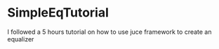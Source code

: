 # SimpleEqTutorial
I followed a 5 hours tutorial on how to use juce  framework to create an equalizer
